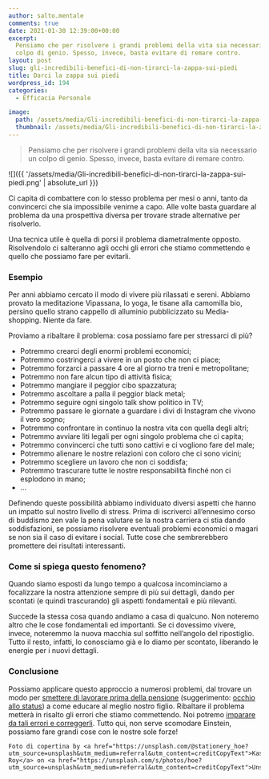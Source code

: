 ```yaml
---
author: salto.mentale
comments: true
date: 2021-01-30 12:39:00+00:00
excerpt:
  Pensiamo che per risolvere i grandi problemi della vita sia necessario un
  colpo di genio. Spesso, invece, basta evitare di remare contro.
layout: post
slug: gli-incredibili-benefici-di-non-tirarci-la-zappa-sui-piedi
title: Darci la zappa sui piedi
wordpress_id: 194
categories:
  - Efficacia Personale

image:
  path: /assets/media/Gli-incredibili-benefici-di-non-tirarci-la-zappa-sui-piedi-copertina.jpg
  thumbnail: /assets/media/Gli-incredibili-benefici-di-non-tirarci-la-zappa-sui-piedi-copertina.jpg
---
```


> Pensiamo che per risolvere i grandi problemi della vita sia necessario un colpo di genio. Spesso, invece, basta evitare di remare contro.


![]({{ '/assets/media/Gli-incredibili-benefici-di-non-tirarci-la-zappa-sui-piedi.png' | absolute_url }})

Ci capita di combattere con lo stesso problema per mesi o anni, tanto da convincerci che sia impossibile venirne a capo. Alle volte basta guardare al problema da una prospettiva diversa per trovare strade alternative per risolverlo.

Una tecnica utile è quella di porsi il problema diametralmente opposto. Risolvendolo ci salteranno agli occhi gli errori che stiamo commettendo e quello che possiamo fare per evitarli.

### Esempio

Per anni abbiamo cercato il modo di vivere più rilassati e sereni. Abbiamo provato la meditazione Vipassana, lo yoga, le tisane alla camomilla bio, persino quello strano cappello di alluminio pubblicizzato su Media-shopping. Niente da fare.

Proviamo a ribaltare il problema: cosa possiamo fare per stressarci di più?

- Potremmo crearci degli enormi problemi economici;
- Potremmo costringerci a vivere in un posto che non ci piace;
- Potremmo forzarci a passare 4 ore al giorno tra treni e metropolitane;
- Potremmo non fare alcun tipo di attività fisica;
- Potremmo mangiare il peggior cibo spazzatura;
- Potremmo ascoltare a palla il peggior black metal;
- Potremmo seguire ogni singolo talk show politico in TV;
- Potremmo passare le giornate a guardare i divi di Instagram che vivono il vero sogno;
- Potremmo confrontare in continuo la nostra vita con quella degli altri;
- Potremmo avviare liti legali per ogni singolo problema che ci capita;
- Potremmo convincerci che tutti sono cattivi e ci vogliono fare del male;
- Potremmo alienare le nostre relazioni con coloro che ci sono vicini;
- Potremmo scegliere un lavoro che non ci soddisfa;
- Potremmo trascurare tutte le nostre responsabilità finché non ci esplodono in mano;
- …

Definendo queste possibilità abbiamo individuato diversi aspetti che hanno un impatto sul nostro livello di stress. Prima di iscriverci all’ennesimo corso di buddismo zen vale la pena valutare se la nostra carriera ci stia dando soddisfazioni, se possiamo risolvere eventuali problemi economici o magari se non sia il caso di evitare i social. Tutte cose che sembrerebbero promettere dei risultati interessanti.

### Come si spiega questo fenomeno?

Quando siamo esposti da lungo tempo a qualcosa incominciamo a focalizzare la nostra attenzione sempre di più sui dettagli, dando per scontati (e quindi trascurando) gli aspetti fondamentali e più rilevanti.

Succede la stessa cosa quando andiamo a casa di qualcuno. Non noteremo altro che le cose fondamentali ed importanti. Se ci dovessimo vivere, invece, noteremmo la nuova macchia sul soffitto nell’angolo del ripostiglio. Tutto il resto, infatti, lo conosciamo già e lo diamo per scontato, liberando le energie per i nuovi dettagli.

### Conclusione

Possiamo applicare questo approccio a numerosi problemi, dal trovare un modo per [smettere di lavorare prima della pensione](/si-puo-smettere-di-lavorare-prima-della-pensione/) (suggerimento: [occhio allo status](/il-costo-dello-status/)) a come educare al meglio nostro figlio. Ribaltare il problema metterà in risalto gli errori che stiamo commettendo. Noi potremo [imparare da tali errori e correggerli](/la-natura-dellerrore-salto-mentale/). Tutto qui, non serve scomodare Einstein, possiamo fare grandi cose con le nostre sole forze!

    Foto di copertina by <a href="https://unsplash.com/@stationery_hoe?utm_source=unsplash&utm_medium=referral&utm_content=creditCopyText">Kasturi Roy</a> on <a href="https://unsplash.com/s/photos/hoe?utm_source=unsplash&utm_medium=referral&utm_content=creditCopyText">Unsplash</a>
